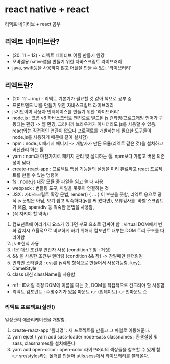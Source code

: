 # react native + react
리엑트 네이티브 + react 공부

## 리엑트 네이티브란?
- (20. 11 ~ 12) - 리엑트 네이티브 어플 만들기 완강
- 모바일용 native앱을 만들기 위한 자바스크립트 라이브러리
- java, swift등을 사용하지 않고 어플을 만들 수 있는 '라이브러리'

## 리엑트란?
- (20. 12 ~ ing) - 리엑트 기본기가 필요할 것 같아 책으로 공부 중
- 프론트엔드 UI를 만들기 위한 자바스크립트 라이브러리
- js기반이며 사용자 인터페이스를 만들기 위한 '라이브러리'
- node.js : 크롬 v8 자바스크립트 엔진으로 빌드된 js 런타임(프로그래밍 언어가 구동되는 환경 -> 웹 환경, 그러니까 브라우저가 아니더라도 js를 사용할 수 있음. react와는 직접적인 연관이 없으나 프로젝트를 개발하는데 필요한 도구들이 node.js를 사용하기 때문에 같이 설치함)
- npm : node.js 패키지 매니저 -> 개발자가 만든 모듈(리엑트 같은 것)을 설치하고 버전관리 하는 툴
- yarn : npm과 마찬가지로 패키지 관리 및 설치하는 툴. npm보다 가볍고 버전 의존성이 낮다
- create-react-app : 프로젝트 핵심 기능들의 설정을 미리 완료하고 react 프로젝트를 만들 수 있는 명령어
- fs : node.js 내장 모듈 중 파일을 읽고 쓸 때 사용
- webpack :  번들링 도구, 파일을 묶듯이 연결하는 것
- JSX : 자바스크립트 확장 문법, render() { ... } 이 부분을 뜻함, 리엑트 용으로 공식 js 문법은 아님, 보기 쉽고 익숙하다(js를 써 봤다면), 오류검사를 '바벨'스크립트가 해줌, span/div 등 익숙한 문법을 사용함,
- (꼭 지켜야 할 약속)
1. 컴포넌트에 여러가지 요소가 있다면 부모 요소로 감싸야 함 : virtual DOM에서 변화 감지시 효율적으로 비교하게 하기 위해서 컴포넌트 내부는 DOM 트리 구조를 따라야함
2. js 표현식 사용
3. if문 대신 조건부 연산자 사용 {condition ? 참 : 거짓}
4. && 을 사용한 조건부 렌더링 {condition && 참} -> 참일때만 렌더링됨
5. 인라인 스타일링 : css를 js객체 형식으로 만들어서 사용가능함. key는 CamelStyle
6. class 대신 className을 사용함
  
- ref : ID처럼 특정 DOM에 이름을 다는 것, DOM을 직접적으로 건드려야 할  사용함
- 리엑트 컴포넌트 : 수명주기가 있음 마운트 👉 (업데이트) 👉 언마운트 순


### 리엑트 프로젝트(실전!)
일정관리 애플리케이션을 개발함. 
1. create-react-app '폴더명' : 새 프로젝트를 만들고 그 파일로 이동해준다.
2. yarn ejcet / yarn add sass-loader node-sass classnames : 환경설정 및 sass, classnames를 설치해준다
3. yarn add open-color : open-color 라이브러리의 색상들을 참조할 수 있게 함 👉  src/styles라는 폴더를 만들어 utils.scss에서 라이브러리를 불러온다.
